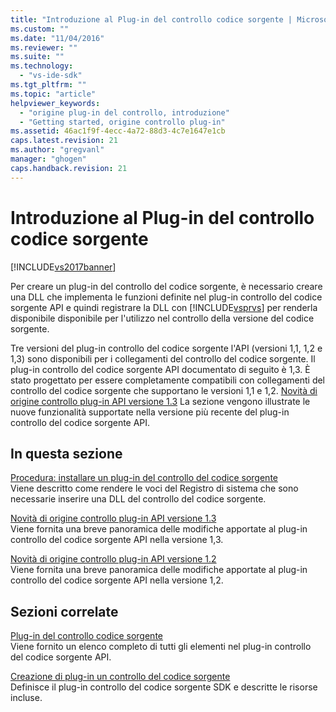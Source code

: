 ```yaml
---
title: "Introduzione al Plug-in del controllo codice sorgente | Microsoft Docs"
ms.custom: ""
ms.date: "11/04/2016"
ms.reviewer: ""
ms.suite: ""
ms.technology: 
  - "vs-ide-sdk"
ms.tgt_pltfrm: ""
ms.topic: "article"
helpviewer_keywords: 
  - "origine plug-in del controllo, introduzione"
  - "Getting started, origine controllo plug-in"
ms.assetid: 46ac1f9f-4ecc-4a72-88d3-4c7e1647e1cb
caps.latest.revision: 21
ms.author: "gregvanl"
manager: "ghogen"
caps.handback.revision: 21
---
```

# Introduzione al Plug-in del controllo codice sorgente
[!INCLUDE[vs2017banner](../../code-quality/includes/vs2017banner.md)]

Per creare un plug\-in del controllo del codice sorgente, è necessario creare una DLL che implementa le funzioni definite nel plug\-in controllo del codice sorgente API e quindi registrare la DLL con [!INCLUDE[vsprvs](../../code-quality/includes/vsprvs_md.md)] per renderla disponibile disponibile per l'utilizzo nel controllo della versione del codice sorgente.  
  
 Tre versioni del plug\-in controllo del codice sorgente l'API \(versioni 1,1, 1,2 e 1,3\) sono disponibili per i collegamenti del controllo del codice sorgente.  Il plug\-in controllo del codice sorgente API documentato di seguito è 1,3.  È stato progettato per essere completamente compatibili con collegamenti del controllo del codice sorgente che supportano le versioni 1,1 e 1,2.  [Novità di origine controllo plug\-in API versione 1.3](../../extensibility/internals/what-s-new-in-the-source-control-plug-in-api-version-1-3.md) La sezione vengono illustrate le nuove funzionalità supportate nella versione più recente del plug\-in controllo del codice sorgente API.  
  
## In questa sezione  
 [Procedura: installare un plug\-in del controllo del codice sorgente](../../extensibility/internals/how-to-install-a-source-control-plug-in.md)  
 Viene descritto come rendere le voci del Registro di sistema che sono necessarie inserire una DLL del controllo del codice sorgente.  
  
 [Novità di origine controllo plug\-in API versione 1.3](../../extensibility/internals/what-s-new-in-the-source-control-plug-in-api-version-1-3.md)  
 Viene fornita una breve panoramica delle modifiche apportate al plug\-in controllo del codice sorgente API nella versione 1,3.  
  
 [Novità di origine controllo plug\-in API versione 1.2](../../extensibility/internals/what-s-new-in-the-source-control-plug-in-api-version-1-2.md)  
 Viene fornita una breve panoramica delle modifiche apportate al plug\-in controllo del codice sorgente API nella versione 1,2.  
  
## Sezioni correlate  
 [Plug\-in del controllo codice sorgente](../../extensibility/source-control-plug-ins.md)  
 Viene fornito un elenco completo di tutti gli elementi nel plug\-in controllo del codice sorgente API.  
  
 [Creazione di plug\-in un controllo del codice sorgente](../../extensibility/internals/creating-a-source-control-plug-in.md)  
 Definisce il plug\-in controllo del codice sorgente SDK e descritte le risorse incluse.